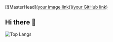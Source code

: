 [![MasterHead][(your image link)](https://media4.giphy.com/media/v1.Y2lkPTc5MGI3NjExMHEzcHl5bjNsZXZ1dzV4Z29sZ3Z6aDR0MjJvZzc4dWZoNGFmMWZoNSZlcD12MV9pbnRlcm5hbF9naWZfYnlfaWQmY3Q9Zw/Q34Q46x7bUUKJfbn0s/giphy.gif)][(your GitHub link)](https://github.com/NMinxin)
## Hi there 👋

![Top Langs](https://github-readme-stats.vercel.app/api/top-langs/?username=anuraghazra&layout=compact)
<!--
**NMinxin/NMinxin** is a ✨ _special_ ✨ repository because its `README.md` (this file) appears on your GitHub profile.

Here are some ideas to get you started:

- 🔭 I’m currently working on ...
- 🌱 I’m currently learning ...
- 👯 I’m looking to collaborate on ...
- 🤔 I’m looking for help with ...
- 💬 Ask me about ...
- 📫 How to reach me: ...
- 😄 Pronouns: ...
- ⚡ Fun fact: ...
-->
